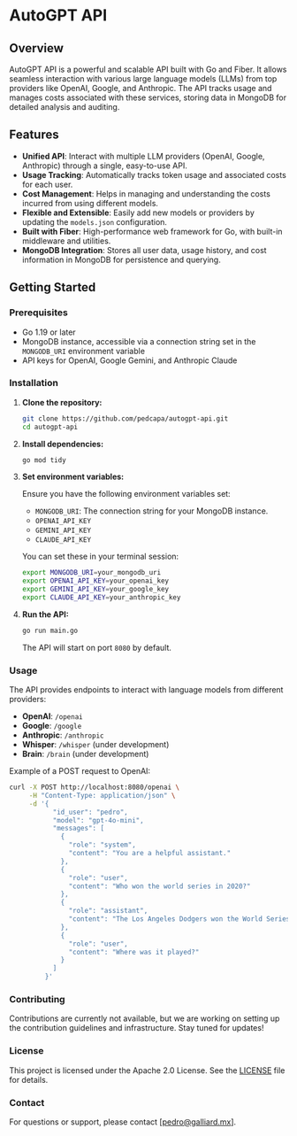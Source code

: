 # AutoGPT API

## Overview

AutoGPT API is a powerful and scalable API built with Go and Fiber. It allows seamless interaction with various large language models (LLMs) from top providers like OpenAI, Google, and Anthropic. The API tracks usage and manages costs associated with these services, storing data in MongoDB for detailed analysis and auditing.

## Features

- **Unified API**: Interact with multiple LLM providers (OpenAI, Google, Anthropic) through a single, easy-to-use API.
- **Usage Tracking**: Automatically tracks token usage and associated costs for each user.
- **Cost Management**: Helps in managing and understanding the costs incurred from using different models.
- **Flexible and Extensible**: Easily add new models or providers by updating the `models.json` configuration.
- **Built with Fiber**: High-performance web framework for Go, with built-in middleware and utilities.
- **MongoDB Integration**: Stores all user data, usage history, and cost information in MongoDB for persistence and querying.

## Getting Started

### Prerequisites

- Go 1.19 or later
- MongoDB instance, accessible via a connection string set in the `MONGODB_URI` environment variable
- API keys for OpenAI, Google Gemini, and Anthropic Claude

### Installation

1. **Clone the repository:**

   ```bash
   git clone https://github.com/pedcapa/autogpt-api.git
   cd autogpt-api
   ```

2. **Install dependencies:**

   ```bash
   go mod tidy
   ```

3. **Set environment variables:**

   Ensure you have the following environment variables set:
   - `MONGODB_URI`: The connection string for your MongoDB instance.
   - `OPENAI_API_KEY`
   - `GEMINI_API_KEY`
   - `CLAUDE_API_KEY`

   You can set these in your terminal session:

   ```bash
   export MONGODB_URI=your_mongodb_uri
   export OPENAI_API_KEY=your_openai_key
   export GEMINI_API_KEY=your_google_key
   export CLAUDE_API_KEY=your_anthropic_key
   ```

4. **Run the API:**

   ```bash
   go run main.go
   ```

   The API will start on port `8080` by default.

### Usage

The API provides endpoints to interact with language models from different providers:

- **OpenAI**: `/openai`
- **Google**: `/google`
- **Anthropic**: `/anthropic`
- **Whisper**: `/whisper` (under development)
- **Brain**: `/brain` (under development)

Example of a POST request to OpenAI:

```bash
curl -X POST http://localhost:8080/openai \
     -H "Content-Type: application/json" \
     -d '{
           "id_user": "pedro",
           "model": "gpt-4o-mini",
           "messages": [
             {
               "role": "system",
               "content": "You are a helpful assistant."
             },
             {
               "role": "user",
               "content": "Who won the world series in 2020?"
             },
             {
               "role": "assistant",
               "content": "The Los Angeles Dodgers won the World Series in 2020."
             },
             {
               "role": "user",
               "content": "Where was it played?"
             }
           ]
         }'
```

### Contributing

Contributions are currently not available, but we are working on setting up the contribution guidelines and infrastructure. Stay tuned for updates!

### License

This project is licensed under the Apache 2.0 License. See the [LICENSE](LICENSE) file for details.

### Contact

For questions or support, please contact [pedro@galliard.mx].
